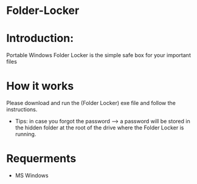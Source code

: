 # Folder-Locker


# Introduction: 
Portable Windows Folder Locker is the simple safe box for your important files



# How it works
Please download and run the (Folder Locker) exe file and follow the instructions.

- Tips: in case you forgot the password --> a password will be stored in the hidden folder at the root of the drive where the Folder Locker is running.

# Requerments
- MS Windows











